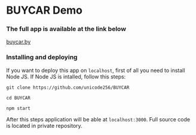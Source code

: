 # BUYCAR Demo
### The full app is available at the link below
[buycar.by](https://buycar.by)

### Installing and deploying
If you want to deploy this app on `localhost`, first of all you need to install Node JS.
If Node JS is intalled, follow this steps:
```
git clone https://github.com/unicode256/BUYCAR
```
```
cd BUYCAR
```
```
npm start
```
After this steps application will be able at `localhost:3000`.
Full source code is located in private repository.
